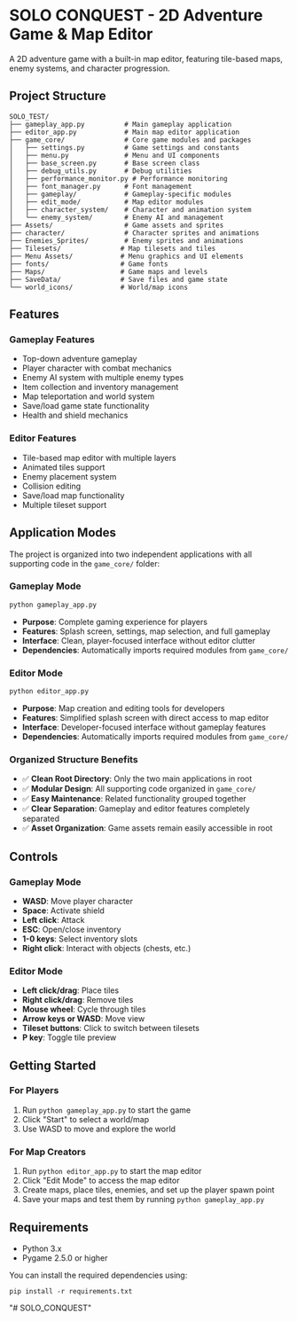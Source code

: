 # SOLO CONQUEST - 2D Adventure Game & Map Editor

A 2D adventure game with a built-in map editor, featuring tile-based maps, enemy systems, and character progression.

## Project Structure

```
SOLO_TEST/
├── gameplay_app.py          # Main gameplay application
├── editor_app.py            # Main map editor application
├── game_core/               # Core game modules and packages
│   ├── settings.py          # Game settings and constants
│   ├── menu.py              # Menu and UI components
│   ├── base_screen.py       # Base screen class
│   ├── debug_utils.py       # Debug utilities
│   ├── performance_monitor.py # Performance monitoring
│   ├── font_manager.py      # Font management
│   ├── gameplay/            # Gameplay-specific modules
│   ├── edit_mode/           # Map editor modules
│   ├── character_system/    # Character and animation system
│   └── enemy_system/        # Enemy AI and management
├── Assets/                  # Game assets and sprites
├── character/               # Character sprites and animations
├── Enemies_Sprites/         # Enemy sprites and animations
├── Tilesets/               # Map tilesets and tiles
├── Menu Assets/            # Menu graphics and UI elements
├── fonts/                  # Game fonts
├── Maps/                   # Game maps and levels
├── SaveData/               # Save files and game state
└── world_icons/            # World/map icons
```

## Features

### Gameplay Features
- Top-down adventure gameplay
- Player character with combat mechanics
- Enemy AI system with multiple enemy types
- Item collection and inventory management
- Map teleportation and world system
- Save/load game state functionality
- Health and shield mechanics

### Editor Features
- Tile-based map editor with multiple layers
- Animated tiles support
- Enemy placement system
- Collision editing
- Save/load map functionality
- Multiple tileset support

## Application Modes

The project is organized into two independent applications with all supporting code in the `game_core/` folder:

### Gameplay Mode
```bash
python gameplay_app.py
```
- **Purpose**: Complete gaming experience for players
- **Features**: Splash screen, settings, map selection, and full gameplay
- **Interface**: Clean, player-focused interface without editor clutter
- **Dependencies**: Automatically imports required modules from `game_core/`

### Editor Mode
```bash
python editor_app.py
```
- **Purpose**: Map creation and editing tools for developers
- **Features**: Simplified splash screen with direct access to map editor
- **Interface**: Developer-focused interface without gameplay features
- **Dependencies**: Automatically imports required modules from `game_core/`

### Organized Structure Benefits
- ✅ **Clean Root Directory**: Only the two main applications in root
- ✅ **Modular Design**: All supporting code organized in `game_core/`
- ✅ **Easy Maintenance**: Related functionality grouped together
- ✅ **Clear Separation**: Gameplay and editor features completely separated
- ✅ **Asset Organization**: Game assets remain easily accessible in root

## Controls

### Gameplay Mode
- **WASD**: Move player character
- **Space**: Activate shield
- **Left click**: Attack
- **ESC**: Open/close inventory
- **1-0 keys**: Select inventory slots
- **Right click**: Interact with objects (chests, etc.)

### Editor Mode
- **Left click/drag**: Place tiles
- **Right click/drag**: Remove tiles
- **Mouse wheel**: Cycle through tiles
- **Arrow keys or WASD**: Move view
- **Tileset buttons**: Click to switch between tilesets
- **P key**: Toggle tile preview

## Getting Started

### For Players
1. Run `python gameplay_app.py` to start the game
2. Click "Start" to select a world/map
3. Use WASD to move and explore the world

### For Map Creators
1. Run `python editor_app.py` to start the map editor
2. Click "Edit Mode" to access the map editor
3. Create maps, place tiles, enemies, and set up the player spawn point
4. Save your maps and test them by running `python gameplay_app.py`

## Requirements

- Python 3.x
- Pygame 2.5.0 or higher

You can install the required dependencies using:
```
pip install -r requirements.txt
```
"# SOLO_CONQUEST"
